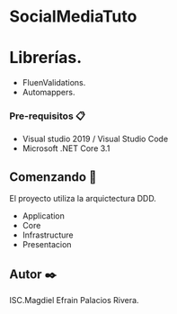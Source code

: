 # SocialMediaTuto



# Librerías.
* FluenValidations.
* Automappers.

### Pre-requisitos 📋

* Visual studio 2019 / Visual Studio Code
* Microsoft .NET Core 3.1

## Comenzando 🚀
El proyecto utiliza la arquictectura DDD.

* Application
* Core
* Infrastructure
* Presentacion





## Autor ✒️

ISC.Magdiel Efrain Palacios Rivera.
